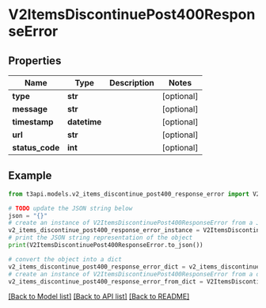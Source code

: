 # V2ItemsDiscontinuePost400ResponseError


## Properties

Name | Type | Description | Notes
------------ | ------------- | ------------- | -------------
**type** | **str** |  | [optional] 
**message** | **str** |  | [optional] 
**timestamp** | **datetime** |  | [optional] 
**url** | **str** |  | [optional] 
**status_code** | **int** |  | [optional] 

## Example

```python
from t3api.models.v2_items_discontinue_post400_response_error import V2ItemsDiscontinuePost400ResponseError

# TODO update the JSON string below
json = "{}"
# create an instance of V2ItemsDiscontinuePost400ResponseError from a JSON string
v2_items_discontinue_post400_response_error_instance = V2ItemsDiscontinuePost400ResponseError.from_json(json)
# print the JSON string representation of the object
print(V2ItemsDiscontinuePost400ResponseError.to_json())

# convert the object into a dict
v2_items_discontinue_post400_response_error_dict = v2_items_discontinue_post400_response_error_instance.to_dict()
# create an instance of V2ItemsDiscontinuePost400ResponseError from a dict
v2_items_discontinue_post400_response_error_from_dict = V2ItemsDiscontinuePost400ResponseError.from_dict(v2_items_discontinue_post400_response_error_dict)
```
[[Back to Model list]](../README.md#documentation-for-models) [[Back to API list]](../README.md#documentation-for-api-endpoints) [[Back to README]](../README.md)


